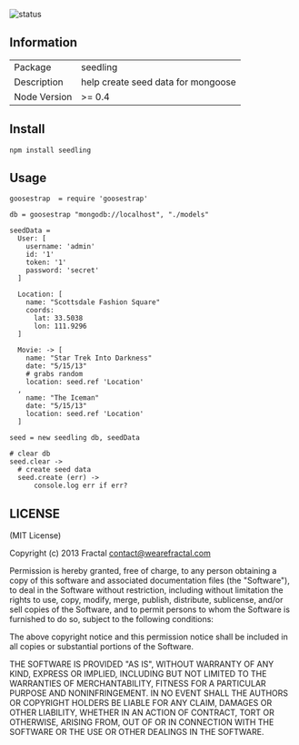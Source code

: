 ![status](https://secure.travis-ci.org/wearefractal/seedling.png?branch=master)

## Information

<table>
<tr> 
<td>Package</td><td>seedling</td>
</tr>
<tr>
<td>Description</td>
<td>help create seed data for mongoose</td>
</tr>
<tr>
<td>Node Version</td>
<td>>= 0.4</td>
</tr>
</table>

## Install

`npm install seedling`

## Usage

```coffee-script
goosestrap  = require 'goosestrap'

db = goosestrap "mongodb://localhost", "./models"

seedData =
  User: [
    username: 'admin'
    id: '1'
    token: '1'
    password: 'secret' 
  ]

  Location: [
    name: "Scottsdale Fashion Square"
    coords: 
      lat: 33.5038 
      lon: 111.9296
  ]

  Movie: -> [
    name: "Star Trek Into Darkness"
    date: "5/15/13"
    # grabs random
    location: seed.ref 'Location'
  ,
    name: "The Iceman"
    date: "5/15/13"
    location: seed.ref 'Location'
  ]

seed = new seedling db, seedData

# clear db
seed.clear ->
  # create seed data
  seed.create (err) ->
	  console.log err if err?

```

## LICENSE

(MIT License)

Copyright (c) 2013 Fractal <contact@wearefractal.com>

Permission is hereby granted, free of charge, to any person obtaining
a copy of this software and associated documentation files (the
"Software"), to deal in the Software without restriction, including
without limitation the rights to use, copy, modify, merge, publish,
distribute, sublicense, and/or sell copies of the Software, and to
permit persons to whom the Software is furnished to do so, subject to
the following conditions:

The above copyright notice and this permission notice shall be
included in all copies or substantial portions of the Software.

THE SOFTWARE IS PROVIDED "AS IS", WITHOUT WARRANTY OF ANY KIND,
EXPRESS OR IMPLIED, INCLUDING BUT NOT LIMITED TO THE WARRANTIES OF
MERCHANTABILITY, FITNESS FOR A PARTICULAR PURPOSE AND
NONINFRINGEMENT. IN NO EVENT SHALL THE AUTHORS OR COPYRIGHT HOLDERS BE
LIABLE FOR ANY CLAIM, DAMAGES OR OTHER LIABILITY, WHETHER IN AN ACTION
OF CONTRACT, TORT OR OTHERWISE, ARISING FROM, OUT OF OR IN CONNECTION
WITH THE SOFTWARE OR THE USE OR OTHER DEALINGS IN THE SOFTWARE.
